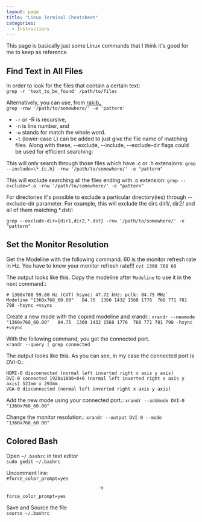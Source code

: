 ```yaml
---
layout: page
title: "Linux Terminal Cheatsheet"
categories:
  - Instructions
---
```


This page is basically just some Linux commands that I think it's good for me to keep as reference


## Find Text in All Files
In order to look for the files that contain a certain text:  
`grep -r 'text_to_be_found' /path/to/files`

Alternatively, you can use, from [rakib_](https://stackoverflow.com/questions/16956810/how-do-i-find-all-files-containing-specific-text-on-linux)  
`grep -rnw '/path/to/somewhere/' -e 'pattern'`
* `-r` or -R is recursive,
* `-n` is line number, and
* `-w` stands for match the whole word.
* `-l` (lower-case L) can be added to just give the file name of matching files.
Along with these, --exclude, --include, --exclude-dir flags could be used for efficient searching:

This will only search through those files which have .c or .h extensions:
`grep --include=\*.{c,h} -rnw '/path/to/somewhere/' -e "pattern"`  

This will exclude searching all the files ending with .o extension:
`grep --exclude=*.o -rnw '/path/to/somewhere/' -e "pattern"`

For directories it's possible to exclude a particular directory(ies) through --exclude-dir parameter. For example, this will exclude the dirs dir1/, dir2/ and all of them matching *.dst/:

` grep --exclude-dir={dir1,dir2,*.dst} -rnw '/path/to/somewhere/' -e "pattern" `





## Set the Monitor Resolution

Get the Modeline with the following command. 60 is the monitor refresh rate in Hz. You have to know your monitor refresh rate!!!
`cvt 1360 768 60`  

The output looks like this. Copy the modeline after `Modeline` to use it in the next command.:
```
# 1360x768 59.80 Hz (CVT) hsync: 47.72 kHz; pclk: 84.75 MHz`
Modeline "1360x768_60.00"   84.75  1360 1432 1568 1776  768 771 781 798 -hsync +vsync
```  
Create a new mode with the copied modeline and xrandr.:
`xrandr --newmode "1360x768_60.00"   84.75  1360 1432 1568 1776  768 771 781 798 -hsync +vsync`

With the following command, you get the connected port.  
`xrandr --query | grep connected`  

The output looks like this. As you can see, in my case the connected port is DVI-0.:
```
HDMI-0 disconnected (normal left inverted right x axis y axis)
DVI-0 connected 1920x1080+0+0 (normal left inverted right x axis y axis) 521mm x 293mm
VGA-0 disconnected (normal left inverted right x axis y axis)
```
Add the new mode using your connected port.:
`xrandr --addmode DVI-0 "1360x768_60.00"`

Change the monitor resolution.:
`xrandr --output DVI-0 --mode "1360x768_60.00"`





## Colored Bash
Open `~/.bashrc` in text editor  
`sudo gedit ~/.bashrc`

Uncomment line:  
`#force_color_prompt=yes` $$\rightarrow$$ `force_color_prompt=yes`

Save and Source the file  
`source ~/.bashrc`
